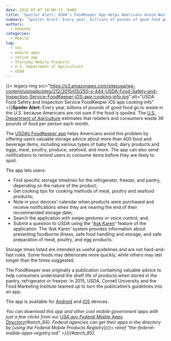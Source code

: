 ```yaml
---
date: 2015-05-07 10:00:13 -0400
title: 'Spoiler Alert: USDA’s FoodKeeper App Helps Americans Avoid Wasting Good Food'
summary: 'Spoiler Alert: Every year, billions of pounds of good food go to waste in the U.S. because Americans are not sure if the food is spoiled. The U.S. Department of Agriculture estimates that retailers and consumers waste 36 pounds of food per'
authors:
  - kdowney
categories:
  - Mobile
tag:
  - ios
  - mobile apps
  - native app
  - Thursday Mobile Products
  - U.S. Department of Agriculture
  - USDA
---
```


{{< legacy-img src="https://s3.amazonaws.com/sitesusa/wp-content/uploads/sites/212/2015/05/250-x-444-USDA-Food-Safety-and-Inspection-Service-FoodKeeper-iOS-app-cooking-info.jpg" alt="USDA Food Safety and Inspection Service FoodKeeper iOS app cooking info" >}}**Spoiler Alert:** Every year, billions of pounds of good food go to waste in the U.S. because Americans are not sure if the food is spoiled. The [U.S. Department of Agriculture](http://www.usda.gov/wps/portal/usda/usdahome) estimates that retailers and consumers waste 36 pounds of food per person each month.

The [USDA’s FoodKeeper app](http://www.usda.gov/wps/portal/usda/usdamobile?contentid=2015/04/0086.xml&contentidonly=true) helps Americans avoid this problem by offering users valuable storage advice about more than 400 food and beverage items, including various types of baby food, dairy products and eggs, meat, poultry, produce, seafood, and more. The app can also send notifications to remind users to consume items before they are likely to spoil.

The app lets users:

  * Find specific storage timelines for the refrigerator, freezer, and pantry, depending on the nature of the product;
  * Get cooking tips for cooking methods of meat, poultry and seafood products;
  * Note in your devices’ calendar when products were purchased and receive notifications when they are nearing the end of their recommended storage date;
  * Search the application with swipe gestures or voice control; and,
  * Submit a question to USDA using the “[Ask Karen](http://www.fsis.usda.gov/wps/portal/informational/askkaren)” feature of the application. The ‘Ask Karen’ system provides information about preventing foodborne illness, safe food handling and storage, and safe preparation of meat, poultry, and egg products.

Storage times listed are intended as useful guidelines and are not hard-and-fast rules. Some foods may deteriorate more quickly, while others may last longer than the times suggested.

The FoodKeeper was originally a publication containing valuable advice to help consumers understand the shelf life of products when stored in the pantry, refrigerator or freezer. In 2015, USDA, Cornell University and the Food Marketing Institute teamed up to turn the publication’s guidelines into an app.

The app is available for [Android](https://play.google.com/store/apps/details?id=gov.usda.fsis.foodkeeper&hl=en) and [iOS](https://itunes.apple.com/us/app/usda-foodkeeper/id978186100?mt=8) devices.

_You can download this app and other cool mobile government apps with just a few clicks from our [USA.gov Federal Mobile Apps Directory](http://www.usa.gov/mobileapps.shtml){#anch_84}. Federal agencies can get their apps in the directory by [using the Federal Mobile Products Registry]({{< relref "the-federal-mobile-apps-registry.md" >}}){#anch_85}._